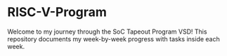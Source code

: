 # RISC-V-Program
Welcome to my journey through the SoC Tapeout Program VSD! This repository documents my week-by-week progress with tasks inside each week.
